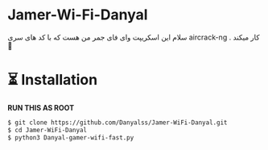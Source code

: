 # Jamer-Wi-Fi-Danyal
سلام این اسکریپت وای فای جمر من هست که با کد های سری
aircrack-ng 
. کار میکند
🗿
# ⏳ Installation
**RUN THIS AS ROOT**

```bash
$ git clone https://github.com/Danyalss/Jamer-WiFi-Danyal.git
$ cd Jamer-WiFi-Danyal
$ python3 Danyal-gamer-wifi-fast.py
```

